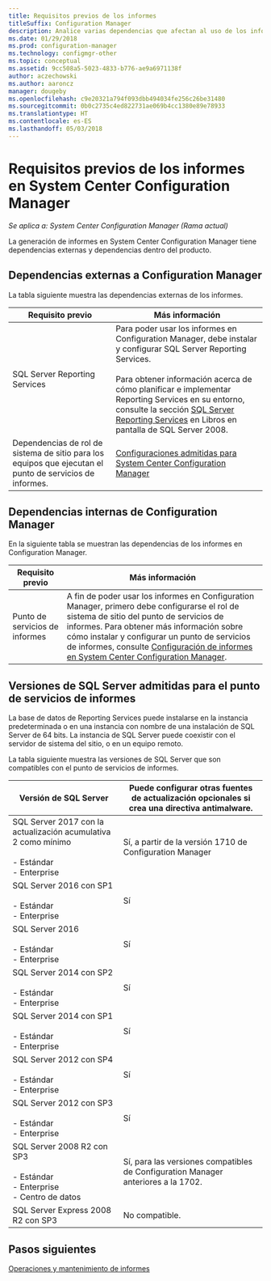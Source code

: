 ```yaml
---
title: Requisitos previos de los informes
titleSuffix: Configuration Manager
description: Analice varias dependencias que afectan al uso de los informes en System Center Configuration Manager.
ms.date: 01/29/2018
ms.prod: configuration-manager
ms.technology: configmgr-other
ms.topic: conceptual
ms.assetid: 9cc508a5-5023-4833-b776-ae9a6971138f
author: aczechowski
ms.author: aaroncz
manager: dougeby
ms.openlocfilehash: c9e20321a794f093dbb494034fe256c26be31480
ms.sourcegitcommit: 0b0c2735c4ed822731ae069b4cc1380e89e78933
ms.translationtype: HT
ms.contentlocale: es-ES
ms.lasthandoff: 05/03/2018
---
```

# <a name="prerequisites-for-reporting-in-system-center-configuration-manager"></a>Requisitos previos de los informes en System Center Configuration Manager

*Se aplica a: System Center Configuration Manager (Rama actual)*

La generación de informes en System Center Configuration Manager tiene dependencias externas y dependencias dentro del producto.  

## <a name="dependencies-external-to-configuration-manager"></a>Dependencias externas a Configuration Manager  
 La tabla siguiente muestra las dependencias externas de los informes.  

|Requisito previo|Más información|  
|------------------|----------------------|  
|SQL Server Reporting Services|Para poder usar los informes en Configuration Manager, debe instalar y configurar SQL Server Reporting Services.<br /><br /> Para obtener información acerca de cómo planificar e implementar Reporting Services en su entorno, consulte la sección [SQL Server Reporting Services](http://go.microsoft.com/fwlink/p/?LinkId=212032) en Libros en pantalla de SQL Server 2008.|  
|Dependencias de rol de sistema de sitio para los equipos que ejecutan el punto de servicios de informes.|[Configuraciones admitidas para System Center Configuration Manager](../../../core/plan-design/configs/supported-configurations.md)|  

## <a name="dependencies-internal-to-configuration-manager"></a>Dependencias internas de Configuration Manager  
 En la siguiente tabla se muestran las dependencias de los informes en Configuration Manager.  

|Requisito previo|Más información|  
|------------------|----------------------|  
|Punto de servicios de informes|A fin de poder usar los informes en Configuration Manager, primero debe configurarse el rol de sistema de sitio del punto de servicios de informes. Para obtener más información sobre cómo instalar y configurar un punto de servicios de informes, consulte [Configuración de informes en System Center Configuration Manager](../../../core/servers/manage/configuring-reporting.md).|  

## <a name="supported-sql-server-versions-for-the-reporting-services-point"></a>Versiones de SQL Server admitidas para el punto de servicios de informes  
 La base de datos de Reporting Services puede instalarse en la instancia predeterminada o en una instancia con nombre de una instalación de SQL Server de 64 bits. La instancia de SQL Server puede coexistir con el servidor de sistema del sitio, o en un equipo remoto.  

 La tabla siguiente muestra las versiones de SQL Server que son compatibles con el punto de servicios de informes.  

|Versión de SQL Server|Puede configurar otras fuentes de actualización opcionales si crea una directiva antimalware.|  
|------------------------|------------------------------|
|SQL Server 2017 con la actualización acumulativa 2 como mínimo<br /><br /> -   Estándar<br />-   Enterprise|Sí, a partir de la versión 1710 de Configuration Manager|  
|SQL Server 2016 con SP1<br /><br /> -   Estándar<br />-   Enterprise|Sí| 
|SQL Server 2016<br /><br /> -   Estándar<br />-   Enterprise|Sí|
|SQL Server 2014 con SP2<br /><br /> -   Estándar<br />-   Enterprise|Sí|
|SQL Server 2014 con SP1<br /><br /> -   Estándar<br />-   Enterprise|Sí|
|SQL Server 2012 con SP4 <br /><br /> -   Estándar<br />-   Enterprise|Sí|  
|SQL Server 2012 con SP3 <br /><br /> -   Estándar<br />-   Enterprise|Sí|  
|SQL Server 2008 R2 con SP3<br /><br /> -   Estándar<br />-   Enterprise<br />-   Centro de datos|Sí, para las versiones compatibles de Configuration Manager anteriores a la 1702.|  
|SQL Server Express 2008 R2 con SP3|No compatible.| 




## <a name="next-steps"></a>Pasos siguientes
[Operaciones y mantenimiento de informes](operations-and-maintenance-for-reporting.md)
